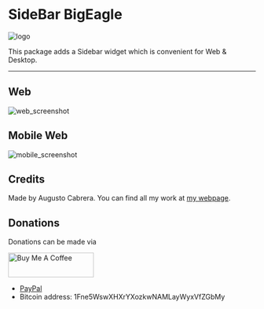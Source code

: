 # SideBar BigEagle

![logo](https://user-images.githubusercontent.com/48627057/110890237-60923300-82ce-11eb-8ea6-d4d6791d8f90.png)

This package adds a Sidebar widget which is convenient for Web & Desktop.

---

## Web

![web_screenshot](https://user-images.githubusercontent.com/48627057/110890743-5fadd100-82cf-11eb-8060-98efef64c0ea.png)

## Mobile Web

![mobile_screenshot](https://user-images.githubusercontent.com/48627057/110890941-b9160000-82cf-11eb-8b71-4bc94d46358f.jpeg)

## Credits

Made by Augusto Cabrera.
You can find all my work at [my webpage](https://www.augustocabrera.com.ar).

## Donations

Donations can be made via

<a href="https://www.buymeacoffee.com/augustt0" target="_blank"><img src="https://cdn.buymeacoffee.com/buttons/v2/default-yellow.png" alt="Buy Me A Coffee" style="height: 50px !important;width: 174px !important;"></a>

- [PayPal](https://paypal.me/augussto7)
- Bitcoin address: 1Fne5WswXHXrYXozkwNAMLayWyxVfZGbMy
